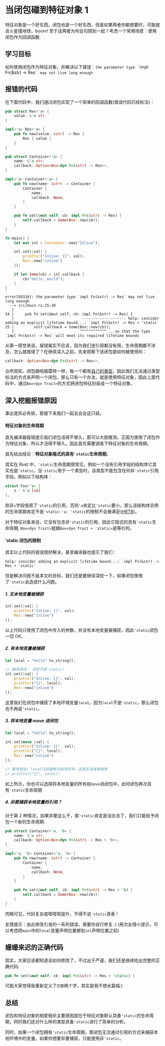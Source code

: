 # 当闭包碰到特征对象 1

特征对象是一个好东西，闭包也是一个好东西，但是如果两者你都想要时，可能就会火星撞地球，boom! 至于这两者为何会勾搭到一起？考虑一个常用场景：使用闭包作为回调函数.

## 学习目标

如何使用闭包作为特征对象，并解决以下错误：`the parameter type ` \`impl Fn(&str) -> Res\` ` may not live long enough`

## 报错的代码

在下面代码中，我们通过闭包实现了一个简单的回调函数(错误代码已经标注)：

```rust
pub struct Res<'a> {
    value: &'a str,
}

impl<'a> Res<'a> {
    pub fn new(value: &str) -> Res {
        Res { value }
    }
}

pub struct Container<'a> {
    name: &'a str,
    callback: Option<Box<dyn Fn(&str) -> Res>>,
}

impl<'a> Container<'a> {
    pub fn new(name: &str) -> Container {
        Container {
            name,
            callback: None,
        }
    }

    pub fn set(&mut self, cb: impl Fn(&str) -> Res) {
        self.callback = Some(Box::new(cb));
    }
}

fn main() {
    let mut inl = Container::new("Inline");

    inl.set(|val| {
        println!("Inline: {}", val);
        Res::new("inline")
    });

    if let Some(cb) = inl.callback {
        cb("hello, world");
    }
}
```

```
error[E0310]: the parameter type `impl Fn(&str) -> Res` may not live long enough
  --> src/main.rs:25:30
   |
24 |     pub fn set(&mut self, cb: impl Fn(&str) -> Res) {
   |                               -------------------- help: consider adding an explicit lifetime bound...: `impl Fn(&str) -> Res + 'static`
25 |         self.callback = Some(Box::new(cb));
   |                              ^^^^^^^^^^^^ ...so that the type `impl Fn(&str) -> Res` will meet its required lifetime bounds
```

从第一感觉来说，报错属实不应该，因为我们连引用都没有用，生命周期都不涉及，怎么就报错了？在继续深入之前，先来观察下该闭包是如何被使用的：

```rust
callback: Option<Box<dyn Fn(&str) -> Res>>,
```

众所周知，闭包跟哈姆雷特一样，每一个都有[自己的类型](https://course.rs/advance/functional-programing/closure.html#闭包作为函数返回值)，因此我们无法通过类型标注的方式来声明一个闭包，那么只有一个办法，就是使用特征对象，因此上面代码中，通过`Box<dyn Trait>`的方式把闭包特征封装成一个特征对象。

## 深入挖掘报错原因

事出诡异必有妖，那接下来我们一起去会会这只妖。

#### 特征对象的生命周期

首先编译器报错提示我们闭包活得不够久，那可以大胆推测，正因为使用了闭包作为特征对象，所以才活得不够久。因此首先需要调查下特征对象的生命周期。

首先给出结论：**特征对象隐式的具有`'static`生命周期**。

其实在 Rust 中，`'static`生命周期很常见，例如一个没有引用字段的结构体它其实也是`'static`。当`'static`用于一个类型时，该类型不能包含任何非`'static`引用字段，例如以下结构体：

```rust
struct Foo<'a> {
    x : &'a [u8]
};
```

除非`x`字段借用了`'static`的引用，否则`'a`肯定比`'static`要小，那么该结构体实例的生命周期肯定不是`'static`: `'a: 'static`的限制不会被满足([HRTB](https://course.rs/advance/lifetime/advance.html#生命周期约束HRTB))。

对于特征对象来说，它没有包含非`'static`的引用，因此它隐式的具有`'static`生命周期, `Box<dyn Trait>`就跟`Box<dyn Trait + 'static>`是等价的。

#### 'static 闭包的限制

其实以上代码的错误很好解决，甚至编译器也提示了我们：

```console
help: consider adding an explicit lifetime bound...: `impl Fn(&str) -> Res + 'static`
```

但是解决问题不是本文的目标，我们还是要继续深挖一下，如果闭包使用了`'static`会造成什么问题。

##### 1. 无本地变量被捕获

```rust
inl.set(|val| {
    println!("Inline: {}", val);
    Res::new("inline")
});
```

以上代码只使用了闭包中传入的参数，并没有本地变量被捕获，因此`'static`闭包一切 OK。

##### 2. 有本地变量被捕获

```rust
let local = "hello".to_string();

// 编译错误： 闭包不是'static!
inl.set(|val| {
    println!("Inline: {}", val);
    println!("{}", local);
    Res::new("inline")
});
```

这里我们在闭包中捕获了本地环境变量`local`，因为`local`不是`'static`，那么闭包也不再是`'static`。

##### 3. 将本地变量 move 进闭包

```rust
let local = "hello".to_string();

inl.set(move |val| {
    println!("Inline: {}", val);
    println!("{}", local);
    Res::new("inline")
});

// 编译错误: local已经被移动到闭包中，这里无法再被借用
// println!("{}", local);
```

如上所示，你也可以选择将本地变量的所有权`move`进闭包中，此时闭包再次具有`'static`生命周期

##### 4. 非要捕获本地变量的引用？

对于第 2 种情况，如果非要这么干，那`'static`肯定是没办法了，我们只能给予闭包一个新的生命周期:

```rust
pub struct Container<'a, 'b> {
    name: &'a str,
    callback: Option<Box<dyn Fn(&str) -> Res + 'b>>,
}

impl<'a, 'b> Container<'a, 'b> {
    pub fn new(name: &str) -> Container {
        Container {
            name,
            callback: None,
        }
    }

    pub fn set(&mut self, cb: impl Fn(&str) -> Res + 'b) {
        self.callback = Some(Box::new(cb));
    }
}
```

肉眼可见，代码复杂度哐哐哐提升，不得不说`'static`真香！

友情提示：由此修改引发的一系列错误，需要你自行修复: ) (再次友情小提示，可以考虑把`main`中的`local`变量声明位置挪到`inl`声明位置之前)

## 姗姗来迟的正确代码

其实，大家应该都知道该如何修改了，不过出于严谨，我们还是继续给出完整的正确代码:

```rust
pub fn set(&mut self, cb: impl Fn(&str) -> Res + 'static) {
```

可能大家觉得我重新定义了`完整`两个字，其实是我不想水篇幅:)

## 总结

闭包和特征对象的相爱相杀主要原因就在于特征对象默认具备`'static`的生命周期，同时我们还对什么样的类型具备`'static`进行了简单的分析。

同时，如果一个闭包拥有`'static`生命周期，那闭包无法通过引用的方式来捕获本地环境中的变量。如果你想要非要捕获，只能使用非`'static`。
